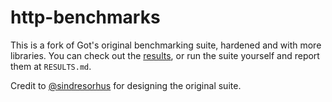 # http-benchmarks
 
This is a fork of Got's original benchmarking suite, hardened and with more
libraries. You can check out the [results], or run the suite yourself and report
them at `RESULTS.md`.

Credit to [@sindresorhus] for designing the original suite.

[@sindresorhus]: https://github.com/sindresorhus
[results]: RESULTS.md
